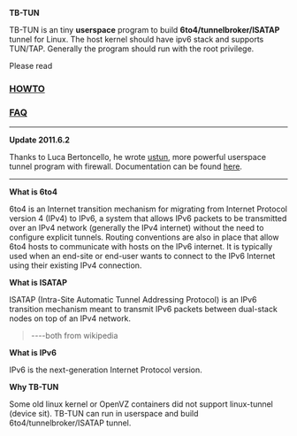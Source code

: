 **TB-TUN**

TB-TUN is an tiny **userspace** program to build **6to4/tunnelbroker/ISATAP** tunnel for Linux. The host kernel should have ipv6 stack and supports TUN/TAP. Generally the program should run with the root privilege.

Please read

### [HOWTO](http://code.google.com/p/tb-tun/wiki/HOWTO) ###


### [FAQ](http://code.google.com/p/tb-tun/wiki/FAQ) ###


---


**Update 2011.6.2**

Thanks to Luca Bertoncello, he wrote [ustun](http://www.lucabert.de/myProgram/viewProgramDetail.php?lang=en&programName=ustun), more powerful userspace tunnel program with firewall. Documentation can be found [here](http://www.lucabert.de/ipv6/index.php?lang=en).


---


**What is 6to4**

6to4 is an Internet transition mechanism for migrating from Internet Protocol version 4 (IPv4) to IPv6, a system that allows IPv6 packets to be transmitted over an IPv4 network (generally the IPv4 internet) without the need to configure explicit tunnels. Routing conventions are also in place that allow 6to4 hosts to communicate with hosts on the IPv6 internet. It is typically used when an end-site or end-user wants to connect to the IPv6 Internet using their existing IPv4 connection.

**What is ISATAP**

ISATAP (Intra-Site Automatic Tunnel Addressing Protocol) is an IPv6 transition mechanism meant to transmit IPv6 packets between dual-stack nodes on top of an IPv4 network.

> ----both from wikipedia

**What is IPv6**

IPv6 is the next-generation Internet Protocol version.

**Why TB-TUN**

Some old linux kernel or OpenVZ containers did not support linux-tunnel (device sit). TB-TUN can run in userspace and build 6to4/tunnelbroker/ISATAP tunnel.